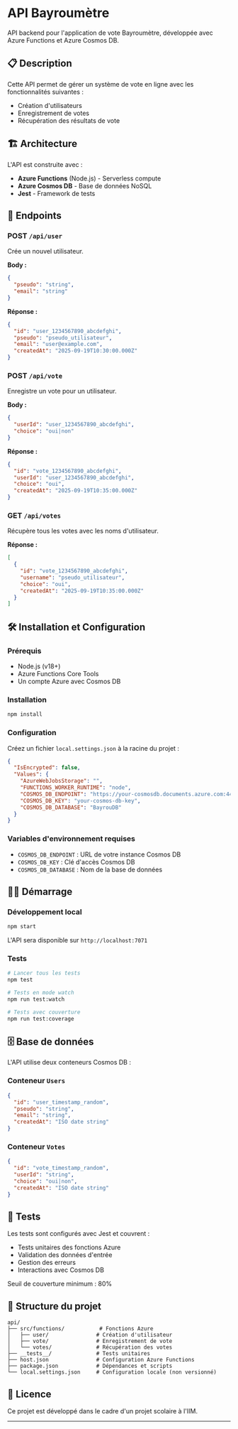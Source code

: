# API Bayroumètre

API backend pour l'application de vote Bayroumètre, développée avec Azure Functions et Azure Cosmos DB.

## 📋 Description

Cette API permet de gérer un système de vote en ligne avec les fonctionnalités suivantes :

- Création d'utilisateurs
- Enregistrement de votes
- Récupération des résultats de vote

## 🏗️ Architecture

L'API est construite avec :

- **Azure Functions** (Node.js) - Serverless compute
- **Azure Cosmos DB** - Base de données NoSQL
- **Jest** - Framework de tests

## 🚀 Endpoints

### POST `/api/user`

Crée un nouvel utilisateur.

**Body :**

```json
{
  "pseudo": "string",
  "email": "string"
}
```

**Réponse :**

```json
{
  "id": "user_1234567890_abcdefghi",
  "pseudo": "pseudo_utilisateur",
  "email": "user@example.com",
  "createdAt": "2025-09-19T10:30:00.000Z"
}
```

### POST `/api/vote`

Enregistre un vote pour un utilisateur.

**Body :**

```json
{
  "userId": "user_1234567890_abcdefghi",
  "choice": "oui|non"
}
```

**Réponse :**

```json
{
  "id": "vote_1234567890_abcdefghi",
  "userId": "user_1234567890_abcdefghi",
  "choice": "oui",
  "createdAt": "2025-09-19T10:35:00.000Z"
}
```

### GET `/api/votes`

Récupère tous les votes avec les noms d'utilisateur.

**Réponse :**

```json
[
  {
    "id": "vote_1234567890_abcdefghi",
    "username": "pseudo_utilisateur",
    "choice": "oui",
    "createdAt": "2025-09-19T10:35:00.000Z"
  }
]
```

## 🛠️ Installation et Configuration

### Prérequis

- Node.js (v18+)
- Azure Functions Core Tools
- Un compte Azure avec Cosmos DB

### Installation

```bash
npm install
```

### Configuration

Créez un fichier `local.settings.json` à la racine du projet :

```json
{
  "IsEncrypted": false,
  "Values": {
    "AzureWebJobsStorage": "",
    "FUNCTIONS_WORKER_RUNTIME": "node",
    "COSMOS_DB_ENDPOINT": "https://your-cosmosdb.documents.azure.com:443/",
    "COSMOS_DB_KEY": "your-cosmos-db-key",
    "COSMOS_DB_DATABASE": "BayrouDB"
  }
}
```

### Variables d'environnement requises

- `COSMOS_DB_ENDPOINT` : URL de votre instance Cosmos DB
- `COSMOS_DB_KEY` : Clé d'accès Cosmos DB
- `COSMOS_DB_DATABASE` : Nom de la base de données

## 🏃‍♂️ Démarrage

### Développement local

```bash
npm start
```

L'API sera disponible sur `http://localhost:7071`

### Tests

```bash
# Lancer tous les tests
npm test

# Tests en mode watch
npm run test:watch

# Tests avec couverture
npm run test:coverage
```

## 🗄️ Base de données

L'API utilise deux conteneurs Cosmos DB :

### Conteneur `Users`

```json
{
  "id": "user_timestamp_random",
  "pseudo": "string",
  "email": "string",
  "createdAt": "ISO date string"
}
```

### Conteneur `Votes`

```json
{
  "id": "vote_timestamp_random",
  "userId": "string",
  "choice": "oui|non",
  "createdAt": "ISO date string"
}
```

## 🧪 Tests

Les tests sont configurés avec Jest et couvrent :

- Tests unitaires des fonctions Azure
- Validation des données d'entrée
- Gestion des erreurs
- Interactions avec Cosmos DB

Seuil de couverture minimum : 80%

## 📁 Structure du projet

```
api/
├── src/functions/           # Fonctions Azure
│   ├── user/               # Création d'utilisateur
│   ├── vote/               # Enregistrement de vote
│   └── votes/              # Récupération des votes
├── __tests__/              # Tests unitaires
├── host.json               # Configuration Azure Functions
├── package.json            # Dépendances et scripts
└── local.settings.json     # Configuration locale (non versionné)
```

## 📝 Licence

Ce projet est développé dans le cadre d'un projet scolaire à l'IIM.

---
